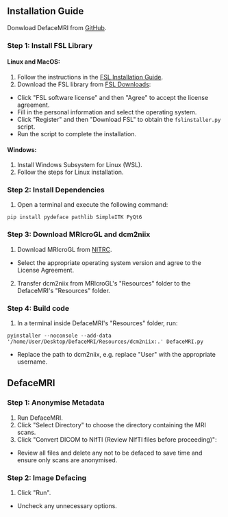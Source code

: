 ## Installation Guide
Donwload DefaceMRI from [GitHub](https://github.com/emde2002/DefaceMRI).

### Step 1: Install FSL Library

#### Linux and MacOS:
1. Follow the instructions in the [FSL Installation Guide](https://fsl.fmrib.ox.ac.uk/fsl/fslwiki/FslInstallation).
2. Download the FSL library from [FSL Downloads](https://fsl.fmrib.ox.ac.uk/fsldownloads_registration):
- Click "FSL software license" and then "Agree" to accept the license agreement.
- Fill in the personal information and select the operating system.
- Click "Register" and then "Download FSL" to obtain the `fslinstaller.py` script.
- Run the script to complete the installation.

#### Windows:
1. Install Windows Subsystem for Linux (WSL).
2. Follow the steps for Linux installation.

### Step 2: Install Dependencies

1. Open a terminal and execute the following command:
```
pip install pydeface pathlib SimpleITK PyQt6
```

### Step 3: Download MRIcroGL and dcm2niix

1. Download MRIcroGL from [NITRC](https://www.nitrc.org/projects/mricrogl).
- Select the appropriate operating system version and agree to the License Agreement.
2. Transfer dcm2niix from MRIcroGL's "Resources" folder to the DefaceMRI's "Resources" folder.

### Step 4: Build code

1. In a terminal inside DefaceMRI's "Resources" folder, run:
```
pyinstaller --noconsole --add-data '/home/User/Desktop/DefaceMRI/Resources/dcm2niix:.' DefaceMRI.py
```
- Replace the path to dcm2niix, e.g. replace "User" with the appropriate username.

## DefaceMRI

### Step 1: Anonymise Metadata

1. Run DefaceMRI.
2. Click "Select Directory" to choose the directory containing the MRI scans.
3. Click "Convert DICOM to NIfTI (Review NIfTI files before proceeding)":
- Review all files and delete any not to be defaced to save time and ensure only scans are anonymised.

### Step 2: Image Defacing

1. Click "Run".
- Uncheck any unnecessary options.